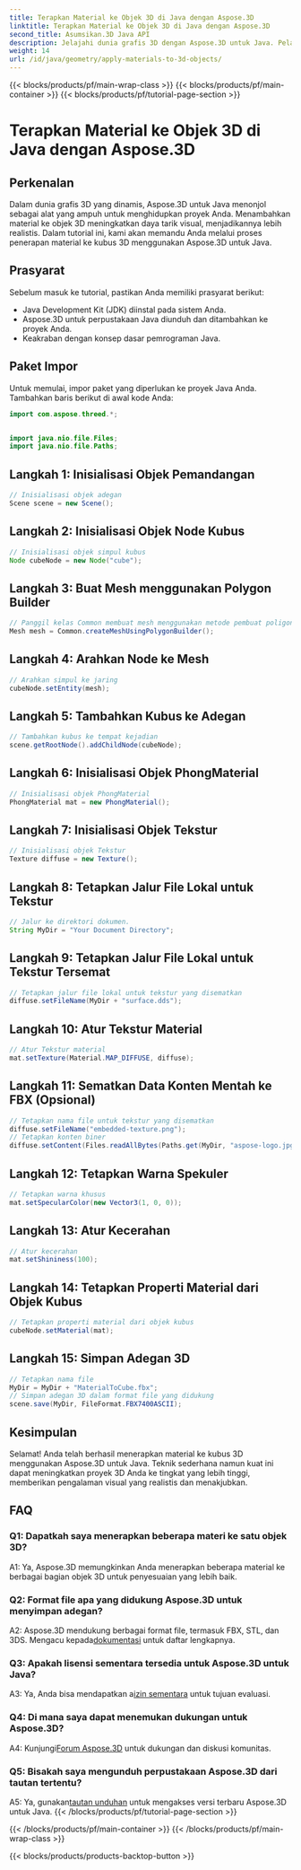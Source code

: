 ```yaml
---
title: Terapkan Material ke Objek 3D di Java dengan Aspose.3D
linktitle: Terapkan Material ke Objek 3D di Java dengan Aspose.3D
second_title: Asumsikan.3D Java API
description: Jelajahi dunia grafis 3D dengan Aspose.3D untuk Java. Pelajari cara menerapkan materi ke objek 3D dengan mulus. Tingkatkan proyek Anda dengan visual yang realistis.
weight: 14
url: /id/java/geometry/apply-materials-to-3d-objects/
---
```


{{< blocks/products/pf/main-wrap-class >}}
{{< blocks/products/pf/main-container >}}
{{< blocks/products/pf/tutorial-page-section >}}

# Terapkan Material ke Objek 3D di Java dengan Aspose.3D

## Perkenalan

Dalam dunia grafis 3D yang dinamis, Aspose.3D untuk Java menonjol sebagai alat yang ampuh untuk menghidupkan proyek Anda. Menambahkan material ke objek 3D meningkatkan daya tarik visual, menjadikannya lebih realistis. Dalam tutorial ini, kami akan memandu Anda melalui proses penerapan material ke kubus 3D menggunakan Aspose.3D untuk Java.

## Prasyarat

Sebelum masuk ke tutorial, pastikan Anda memiliki prasyarat berikut:

- Java Development Kit (JDK) diinstal pada sistem Anda.
- Aspose.3D untuk perpustakaan Java diunduh dan ditambahkan ke proyek Anda.
- Keakraban dengan konsep dasar pemrograman Java.

## Paket Impor

Untuk memulai, impor paket yang diperlukan ke proyek Java Anda. Tambahkan baris berikut di awal kode Anda:

```java
import com.aspose.threed.*;


import java.nio.file.Files;
import java.nio.file.Paths;
```

## Langkah 1: Inisialisasi Objek Pemandangan

```java
// Inisialisasi objek adegan
Scene scene = new Scene();
```

## Langkah 2: Inisialisasi Objek Node Kubus

```java
// Inisialisasi objek simpul kubus
Node cubeNode = new Node("cube");
```

## Langkah 3: Buat Mesh menggunakan Polygon Builder

```java
// Panggil kelas Common membuat mesh menggunakan metode pembuat poligon untuk menyetel instance mesh
Mesh mesh = Common.createMeshUsingPolygonBuilder();
```

## Langkah 4: Arahkan Node ke Mesh

```java
// Arahkan simpul ke jaring
cubeNode.setEntity(mesh);
```

## Langkah 5: Tambahkan Kubus ke Adegan

```java
// Tambahkan kubus ke tempat kejadian
scene.getRootNode().addChildNode(cubeNode);
```

## Langkah 6: Inisialisasi Objek PhongMaterial

```java
// Inisialisasi objek PhongMaterial
PhongMaterial mat = new PhongMaterial();
```

## Langkah 7: Inisialisasi Objek Tekstur

```java
// Inisialisasi objek Tekstur
Texture diffuse = new Texture();
```

## Langkah 8: Tetapkan Jalur File Lokal untuk Tekstur

```java
// Jalur ke direktori dokumen.
String MyDir = "Your Document Directory";
```

## Langkah 9: Tetapkan Jalur File Lokal untuk Tekstur Tersemat

```java
// Tetapkan jalur file lokal untuk tekstur yang disematkan
diffuse.setFileName(MyDir + "surface.dds");
```

## Langkah 10: Atur Tekstur Material

```java
// Atur Tekstur material
mat.setTexture(Material.MAP_DIFFUSE, diffuse);
```

## Langkah 11: Sematkan Data Konten Mentah ke FBX (Opsional)

```java
// Tetapkan nama file untuk tekstur yang disematkan
diffuse.setFileName("embedded-texture.png");
// Tetapkan konten biner
diffuse.setContent(Files.readAllBytes(Paths.get(MyDir, "aspose-logo.jpg")));
```

## Langkah 12: Tetapkan Warna Spekuler

```java
// Tetapkan warna khusus
mat.setSpecularColor(new Vector3(1, 0, 0));
```

## Langkah 13: Atur Kecerahan

```java
// Atur kecerahan
mat.setShininess(100);
```

## Langkah 14: Tetapkan Properti Material dari Objek Kubus

```java
// Tetapkan properti material dari objek kubus
cubeNode.setMaterial(mat);
```

## Langkah 15: Simpan Adegan 3D

```java
// Tetapkan nama file
MyDir = MyDir + "MaterialToCube.fbx";
// Simpan adegan 3D dalam format file yang didukung
scene.save(MyDir, FileFormat.FBX7400ASCII);
```

## Kesimpulan

Selamat! Anda telah berhasil menerapkan material ke kubus 3D menggunakan Aspose.3D untuk Java. Teknik sederhana namun kuat ini dapat meningkatkan proyek 3D Anda ke tingkat yang lebih tinggi, memberikan pengalaman visual yang realistis dan menakjubkan.

## FAQ

### Q1: Dapatkah saya menerapkan beberapa materi ke satu objek 3D?

A1: Ya, Aspose.3D memungkinkan Anda menerapkan beberapa material ke berbagai bagian objek 3D untuk penyesuaian yang lebih baik.

### Q2: Format file apa yang didukung Aspose.3D untuk menyimpan adegan?

 A2: Aspose.3D mendukung berbagai format file, termasuk FBX, STL, dan 3DS. Mengacu kepada[dokumentasi](https://reference.aspose.com/3d/java/) untuk daftar lengkapnya.

### Q3: Apakah lisensi sementara tersedia untuk Aspose.3D untuk Java?

 A3: Ya, Anda bisa mendapatkan a[izin sementara](https://purchase.aspose.com/temporary-license/) untuk tujuan evaluasi.

### Q4: Di mana saya dapat menemukan dukungan untuk Aspose.3D?

 A4: Kunjungi[Forum Aspose.3D](https://forum.aspose.com/c/3d/18) untuk dukungan dan diskusi komunitas.

### Q5: Bisakah saya mengunduh perpustakaan Aspose.3D dari tautan tertentu?

 A5: Ya, gunakan[tautan unduhan](https://releases.aspose.com/3d/java/) untuk mengakses versi terbaru Aspose.3D untuk Java.
{{< /blocks/products/pf/tutorial-page-section >}}

{{< /blocks/products/pf/main-container >}}
{{< /blocks/products/pf/main-wrap-class >}}

{{< blocks/products/products-backtop-button >}}
